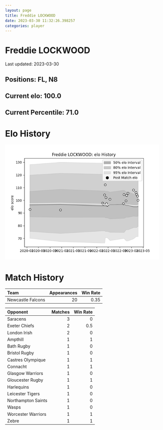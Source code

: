```yaml
---  
layout: page  
title: Freddie LOCKWOOD  
date: 2023-03-30 11:32:26.398257  
categories: player  
---
```

# Freddie LOCKWOOD


Last updated: 2023-03-30
## Positions: FL, N8

## Current elo: 100.0

## Current Percentile: 71.0

# Elo History


![elo history](history_FreddieLOCKWOOD.png)
# Match History


| Team              |   Appearances |   Win Rate |
|:------------------|--------------:|-----------:|
| Newcastle Falcons |            20 |       0.35 |

| Opponent           |   Matches |   Win Rate |
|:-------------------|----------:|-----------:|
| Saracens           |         3 |        0   |
| Exeter Chiefs      |         2 |        0.5 |
| London Irish       |         2 |        0   |
| Ampthill           |         1 |        1   |
| Bath Rugby         |         1 |        0   |
| Bristol Rugby      |         1 |        0   |
| Castres Olympique  |         1 |        1   |
| Connacht           |         1 |        1   |
| Glasgow Warriors   |         1 |        0   |
| Gloucester Rugby   |         1 |        1   |
| Harlequins         |         1 |        0   |
| Leicester Tigers   |         1 |        0   |
| Northampton Saints |         1 |        0   |
| Wasps              |         1 |        0   |
| Worcester Warriors |         1 |        1   |
| Zebre              |         1 |        1   |